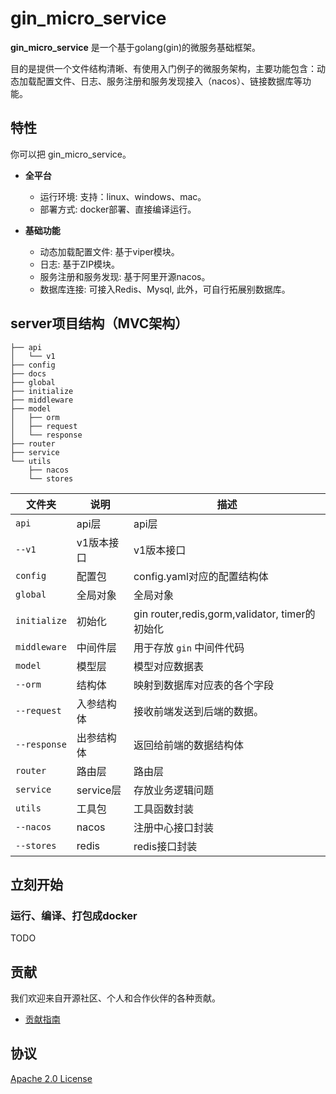 <!--
 * @Author: stefan1240 lishaoshu1240@gmail.com
 * @Date: 2022-08-28 12:52:59
 * @LastEditors: stefan1240 lishaoshu1240@gmail.com
 * @LastEditTime: 2022-08-28 12:54:03
 * @FilePath: /gin_micro_service/README.md
 * @Description: readme
-->


# gin_micro_service

**gin_micro_service** 是一个基于golang(gin)的微服务基础框架。

目的是提供一个文件结构清晰、有使用入门例子的微服务架构，主要功能包含：动态加载配置文件、日志、服务注册和服务发现接入（nacos）、链接数据库等功能。

## 特性

你可以把 gin_micro_service。

- **全平台**
  - 运行环境: 支持：linux、windows、mac。
  - 部署方式: docker部署、直接编译运行。
  
- **基础功能**
  - 动态加载配置文件: 基于viper模块。
  - 日志: 基于ZIP模块。
  - 服务注册和服务发现: 基于阿里开源nacos。
  - 数据库连接: 可接入Redis、Mysql, 此外，可自行拓展别数据库。


## server项目结构（MVC架构）

```shell
├── api
│   └── v1
├── config
├── docs
├── global
├── initialize
├── middleware
├── model
│   ├── orm
│   ├── request
│   └── response
├── router
├── service
└── utils
    ├── nacos
    └── stores
```

| 文件夹       | 说明                    | 描述                        |
| ------------ | ----------------------- | --------------------------- |
| `api`        | api层                   | api层 |
| `--v1`       | v1版本接口              | v1版本接口                  |
| `config`     | 配置包                  | config.yaml对应的配置结构体 |
| `global`     | 全局对象                | 全局对象 |
| `initialize` | 初始化 | gin router,redis,gorm,validator, timer的初始化 |
| `middleware` | 中间件层 | 用于存放 `gin` 中间件代码 |
| `model`      | 模型层                  | 模型对应数据表              |
| `--orm`      | 结构体                 | 映射到数据库对应表的各个字段      |
| `--request`  | 入参结构体              | 接收前端发送到后端的数据。  |
| `--response` | 出参结构体              | 返回给前端的数据结构体      |
| `router`     | 路由层                  | 路由层 |
| `service`    | service层               | 存放业务逻辑问题 |
| `utils`      | 工具包                  | 工具函数封装            |
| `--nacos`    | nacos | 注册中心接口封装 |
| `--stores`   | redis                  | redis接口封装        |

## 立刻开始

### 运行、编译、打包成docker

TODO

## 贡献

我们欢迎来自开源社区、个人和合作伙伴的各种贡献。

- [贡献指南](CONTRIBUTING.md)

## 协议

[Apache 2.0 License](LICENSE)
